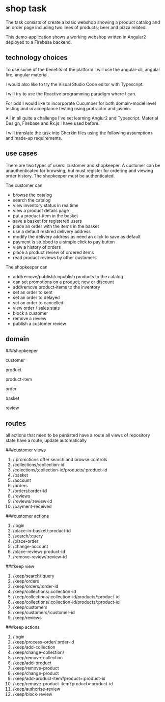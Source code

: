 # shop task

The task consists of create a basic webshop showing a product catalog and an order page including two lines of products; beer and pizza related.

This demo-application shows a working webshop written in Angular2 deployed to a Firebase backend.

## technology choices

To use some of the benefits of the platform I will use the angular-cli, angular fire, angular material.

I would also like to try the Visual Studio Code editor with Typescript.

I will try to use the Reactive programming paradigm where I can.

For bdd I would like to incorporate Cucumber for both domain-model level testing and ui acceptance testing using protractor and jasmin.

All in all quite a challenge I've set learning Anglur2 and Typescript. Material Design, Firebase and Rx.js I have used before.

I will translate the task into Gherkin files using the following assumptions and made-up requirements.

## use cases

There are two types of users: customer and shopkeeper. A customer can be unauthenticated for browsing, but must register for ordering and viewing order history. The shopkeeper must be authenticated.

The customer can
* browse the catalog
* search the catalog
* view inventory status in realtime
* view a product details page
* put a product-item in the basket
* save a basket for registered users
* place an order with the items in the basket
* use a default restired delivery address
* modify the delivery address as need an click to save as default
* payment is stubbed to a simple click to pay button
* view a history of orders
* place a product review of ordered items
* read product reviews by other customers

The shopkeeper can
* add/remove/publish/unpublish products to the catalog
* can set promotions on a product; new or discount
* add/remove product-items to the inventory
* set an order to sent
* set an order to delayed
* set an order to cancelled 
* view order / sales stats
* block a customer
* remove a review
* publish a customer review

## domain

###shopkeeper


customer


product

product-item


order


basket


review





## routes

all actions that need to be persisted have a route
all views of repository state have a route, update automatically

###customer views

1. / promotions offer search and browse controls
1. /collections/:collection-id
1. /colections/;collection-id/products/:product-id
1. /basket
1. /account
1. /orders
1. /orders/:order-id
1. /reviews
1. /reviews/:review-id
1. /payment-received

###customer actions

1. /login
1. /place-in-basket/:product-id
1. /search/:query
1. /place-order
1. /change-account
1. /place-review/:product-id
1. /remove-review/:review-id


###keep view

1. /keep/search/:query
1. /keep/orders
1. /keep/orders/:order-id
1. /keep/collections/:collection-id
1. /keep/collections/:collection-id/products/:product-id
1. /keep/collections/:collection-id/products/:product-id
1. /keep/customers
1. /keep/customers/:customer-id
1. /keep/reviews

###keep actions

1. /login
1. /keep/process-order/:order-id
1. /keep/add-collection
1. /keep/change-collection/
1. /keep/remove-collection
1. /keep/add-product
1. /keep/remove-product
1. /keep/change-product
1. /keep/add-product-item?product=:product-id
1. /keep/remove-product-item?product=:product-id
1. /keep/authorise-review
1. /keep/block-review


